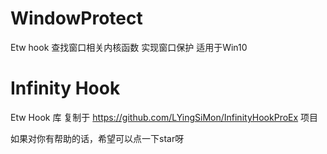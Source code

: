 # WindowProtect
Etw hook 查找窗口相关内核函数 实现窗口保护 适用于Win10
# Infinity Hook 
Etw Hook 库 复制于 https://github.com/LYingSiMon/InfinityHookProEx 项目

如果对你有帮助的话，希望可以点一下star呀
